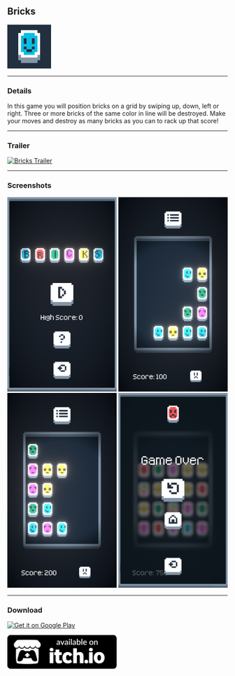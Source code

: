 ## Bricks

<img src="./Promotion/icon160x160.png" width=100 />
<hr />

### Details
In this game you will position bricks on a grid by swiping up, down, left or right. Three or more bricks of the same color in line will be destroyed. Make your moves and destroy as many bricks as you can to rack up that score!
<hr />

### Trailer
[![Bricks Trailer](http://img.youtube.com/vi/tTIPzoRAY88/0.jpg)](https://www.youtube.com/watch?v=tTIPzoRAY88)
<hr />

### Screenshots
<img src="./Promotion/screenshot0.png" width=250 />
<img src="./Promotion/screenshot3.png" width=250 />
<img src="./Promotion/screenshot5.png" width=250 />
<img src="./Promotion/screenshot8.png" width=250 />
<hr />

### Download
<a href='https://play.google.com/store/apps/details?id=com.DuongVu.Bricks&pcampaignid=pcampaignidMKT-Other-global-all-co-prtnr-py-PartBadge-Mar2515-1'><img alt='Get it on Google Play' src='https://play.google.com/intl/en_us/badges/static/images/badges/en_badge_web_generic.png' width=300/></a>

<a href="https://thai-duong.itch.io/bricks"><img src="./Promotion/itch-badge.png" width=250 /></a>